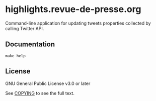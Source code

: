 # highlights.revue-de-presse.org

Command-line application for updating tweets properties collected by calling Twitter API.

## Documentation

```
make help
```

## License

GNU General Public License v3.0 or later

See [COPYING](./COPYING) to see the full text.
